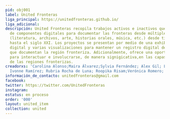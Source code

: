 ```yaml
---
pid: obj001
label: United Fronteras
liga_principal: https://unitedfronteras.github.io/
liga_adicional: 
descripción: United Fronteras recopila trabajos activos e inactivos que hacen uso
  de componentes digitales para documentar las fronteras desde múltiples perspectivas
  (literatura, archivos, arte, historias orales, música, etc.) desde tiempos precoloniales
  hasta el siglo XXI. Los proyectos se presentan por medio de una exhibición, mapa
  digital y varias visualizaciones para mantener un registro digital de proyectos
  que documentan la región fronteriza. Adicionalmente, ofrece una oportunidad única
  para interactuar e involucrarse, de manera signigicativa,en las capas multidimensionales
  de las regiones fronterizas.
creadorxs: 'Carolina Alonso;Maira Álvarez;Sylvia Fernández; Alex Gil; Laura Gonzales;
  Ivonne Ramí­rez; Rubria Rocha de Luna; Roopika Risam;Verónica Romero; Annette Zapata '
información_de_contacto: unitedfronteras@gmail.com
facebook: 
twitter: https://twitter.com/UnitedFronteras
instagram: 
estatus: en proceso
order: '000'
layout: united_item
collection: united
---
```

